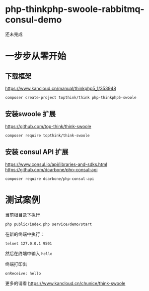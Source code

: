 # php-thinkphp-swoole-rabbitmq-consul-demo

还未完成

# 一步步从零开始
## 下载框架

https://www.kancloud.cn/manual/thinkphp5_1/353948
```SHELL
composer create-project topthink/think php-thinkphp5-swoole
```

## 安装swoole 扩展
https://github.com/top-think/think-swoole
```SHELL
composer require topthink/think-swoole
```

## 安装 consul API 扩展
https://www.consul.io/api/libraries-and-sdks.html
https://github.com/dcarbone/php-consul-api
```SHELL
composer require dcarbone/php-consul-api
```

# 测试案例
当前根目录下执行
```SHELL
php public/index.php service/demo/start
```
在新的终端中执行：
```SEHLL
telnet 127.0.0.1 9501
```
然后在终端中输入 `hello`

终端打印出
```SHELL
onReceive: hello
```

更多的请看 https://www.kancloud.cn/chunice/think-swoole
